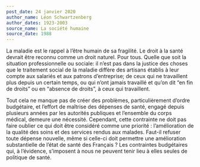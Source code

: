 ```yaml
---
post_date: 24 janvier 2020
author_name: Léon Schwartzenberg
author_dates: 1923-2003
source_name: La société humaine
source_date: 1988
---
```


La maladie est le rappel à l’être humain de sa fragilité. Le droit à la santé devrait être reconnu comme un droit naturel. Pour tous. Quelle que soit la situation professionnelle ou sociale: il n’est pas dans la justice des choses que le traitement social de la maladie diffère des artisans établis à leur compte aux salariés et aux patrons d’entreprise; de ceux qui ne travaillent plus depuis un certain temps, ou qui n’ont jamais travaillé et qu’on dit “en fin de droits” ou en “absence de droits”, à ceux qui travaillent.

Tout cela ne manque pas de créer des problèmes, particulièrement d’ordre budgétaire, et l’effort de maîtrise des dépenses de santé, engagé depuis plusieurs années par les autorités publiques et l’ensemble du corps médical, demeure une nécessité. Cependant, cette contrainte ne doit pas faire oublier ce qui doit être considéré comme une priorité : l’amélioration de la qualité des soins et des services rendus aux malades. Faut-il refuser toute dépense nouvelle, même si celle-ci doit permettre une amélioration substantielle de l’état de santé des Français ? Les contraintes budgétaires qui, à l’évidence, s’imposent à nous ne peuvent tenir lieu à elles seules de politique de santé.
